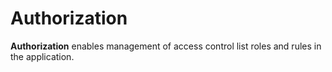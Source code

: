 # Authorization

**Authorization** enables management of access control list roles and
rules in the application.
